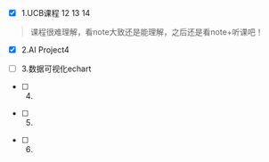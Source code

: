 - [x] 1.UCB课程 12 13 14
> 课程很难理解，看note大致还是能理解，之后还是看note+听课吧！
- [x] 2.AI Project4
> 
- [ ] 3.数据可视化echart
> 
- [ ] 4.
> 
- [ ] 5.
> 
- [ ] 6.
> 